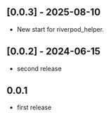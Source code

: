 ## [0.0.3] - 2025-08-10

- New start for riverpod_helper.

## [0.0.2] - 2024-06-15

- second release

## 0.0.1

- first release
